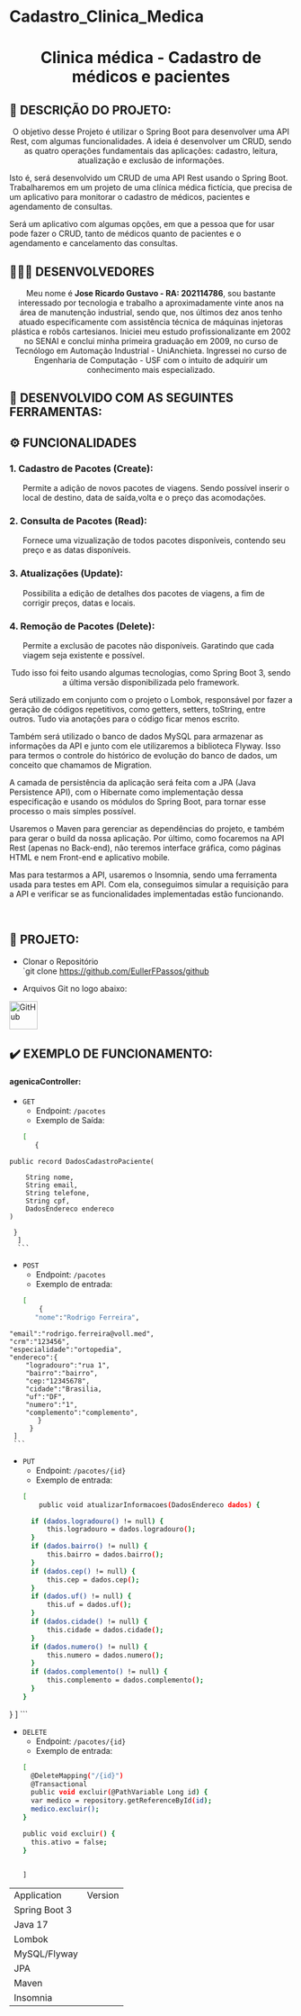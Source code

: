 # Cadastro_Clinica_Medica

<h1 align="center"> Clinica médica - Cadastro de médicos e pacientes </h1>


<!-- INTRODUÇÃO -->
## 📝 DESCRIÇÃO DO PROJETO:
<p align="center">O objetivo desse Projeto é utilizar o Spring Boot para desenvolver uma API Rest, com algumas funcionalidades. A ideia é desenvolver um CRUD, sendo as quatro operações fundamentais das aplicações: cadastro, leitura, atualização e exclusão de informações.

Isto é, será desenvolvido um CRUD de uma API Rest usando o Spring Boot.
Trabalharemos em um projeto de uma clínica médica fictícia, que precisa de um aplicativo para monitorar o cadastro de médicos, pacientes e agendamento de consultas.

Será um aplicativo com algumas opções, em que a pessoa que for usar pode fazer o CRUD, tanto de médicos quanto de pacientes e o agendamento e cancelamento das consultas.</p>

<!-- DESENVOLVEDORES -->
## 👨🏻‍💻 DESENVOLVEDORES

<p align="center"> 
 Meu nome é <b>Jose Ricardo Gustavo - RA: 202114786</b>, sou bastante interessado por tecnologia e trabalho a aproximadamente vinte anos na área de manutenção industrial, sendo que, nos últimos dez anos tenho atuado especificamente com assistência técnica de máquinas injetoras plástica e robôs cartesianos. Iniciei meu estudo profissionalizante em 2002 no SENAI e conclui minha primeira graduação em 2009, no curso de Tecnólogo em Automação Industrial - UniAnchieta. Ingressei no curso de Engenharia de Computação - USF com o intuito de adquirir um conhecimento mais especializado.
</p>


<!-- FERRAMENTAS UTILIZADAS -->
## 🧰 DESENVOLVIDO COM AS SEGUINTES FERRAMENTAS:

<table>
  <tr>
    <td><bold>Application</bold></td>
    <td><bold>Version</bold></td>
  </tr>
  <tr>
    <td>Spring Boot 3</td>
  </tr>
   <tr>
    <td>Java 17</td>
  </tr>
    </tr>
   <tr>
    <td>Lombok</td>
  </tr>
 <tr>
    <td>MySQL/Flyway</td>
  </tr>
   <tr>
    <td>JPA</td>
  </tr>
    </tr>
   <tr>
    <td>Maven</td>
   </tr>
   <tr>
    <td>Insomnia</td


</table>

<!-- FUNCIONALIDADES -->
## ⚙️ FUNCIONALIDADES

<h3>1. Cadastro de Pacotes (Create):</h3>
<ul>Permite a adição de novos pacotes de viagens. Sendo possível inserir o local de destino, data de saída,volta e o preço das acomodações.</ul>

<h3>2. Consulta de Pacotes (Read):</h3>
<ul>Fornece uma vizualização de todos pacotes disponíveis, contendo seu preço e as datas disponíveis.</ul>

<h3>3. Atualizações (Update):</h3>
<ul>Possibilita a edição de detalhes dos pacotes de viagens, a fim de corrigir preços, datas e locais.</ul>

<h3>4. Remoção de Pacotes (Delete):</h3>
<ul>Permite a exclusão de pacotes não disponíveis. Garatindo que cada viagem seja existente e possível.</ul>

<p align="center">
Tudo isso foi feito usando algumas tecnologias, como Spring Boot 3, sendo a última versão disponibilizada pelo framework. 

Será utilizado em conjunto com o projeto o Lombok, responsável por fazer a geração de códigos repetitivos, como getters, setters, toString, entre outros. Tudo via anotações para o código ficar menos escrito.

Também será utilizado o banco de dados MySQL para armazenar as informações da API e junto com ele utilizaremos a biblioteca Flyway. Isso para termos o controle do histórico de evolução do banco de dados, um conceito que chamamos de Migration.

A camada de persistência da aplicação será feita com a JPA (Java Persistence API), com o Hibernate como implementação dessa especificação e usando os módulos do Spring Boot, para tornar esse processo o mais simples possível.

Usaremos o Maven para gerenciar as dependências do projeto, e também para gerar o build da nossa aplicação. Por último, como focaremos na API Rest (apenas no Back-end), não teremos interface gráfica, como páginas HTML e nem Front-end e aplicativo mobile.

Mas para testarmos a API, usaremos o Insomnia, sendo uma ferramenta usada para testes em API. Com ela, conseguimos simular a requisição para a API e verificar se as funcionalidades implementadas estão funcionando.
</p>

<br>

<!-- REPOSITÓRIO -->
<h2 align="left">📁 PROJETO: </h2>

- Clonar o Repositório <br>
  `git clone https://github.com/EullerFPassos/github

- Arquivos Git no logo abaixo: <br>
<a href="https://github.com/EullerFPassos/github.git">
  <img src="https://cdn.icon-icons.com/icons2/1673/PNG/512/downloadoutline_110860.png" alt="GitHub" style="width:50px;">
</a>

<br>

<!-- POSTMAN -->
## ✔️ EXEMPLO DE FUNCIONAMENTO:

<h4>agenicaController:</h4>

   - `GET`
      - Endpoint: `/pacotes`
      - Exemplo de Saída:
      ```bash
      [
         {

	public record DadosCadastroPaciente(

        String nome,
        String email,
        String telefone,
        String cpf,
        DadosEndereco endereco
	) 

	 }
      ]
      ```

   - `POST`
     - Endpoint: `/pacotes`
     - Exemplo de entrada:
     ```bash
     [
         {
        "nome":"Rodrigo Ferreira",
	"email":"rodrigo.ferreira@voll.med",
	"crm":"123456",
	"especialidade":"ortopedia",
	"endereco":{
    	"logradouro":"rua 1",
    	"bairro":"bairro",
    	"cep:"12345678",
    	"cidade":"Brasilia,
    	"uf":"DF",
    	"numero":"1",
    	"complemento":"complemento",
   	 	   }
         }
     ]
     ```
  
  - `PUT`
      - Endpoint: `/pacotes/{id}`
      - Exemplo de entrada:
      ```bash
      [
          public void atualizarInformacoes(DadosEndereco dados) {

        if (dados.logradouro() != null) {
            this.logradouro = dados.logradouro();
        }
        if (dados.bairro() != null) {
            this.bairro = dados.bairro();
        }
        if (dados.cep() != null) {
            this.cep = dados.cep();
        }
        if (dados.uf() != null) {
            this.uf = dados.uf();
        }
        if (dados.cidade() != null) {
            this.cidade = dados.cidade();
        }
        if (dados.numero() != null) {
            this.numero = dados.numero();
        }
        if (dados.complemento() != null) {
            this.complemento = dados.complemento();
        }
    }
}
      ]
      ```

  - `DELETE`
      - Endpoint: `/pacotes/{id}`
      - Exemplo de entrada:
      ```bash
      [
        @DeleteMapping("/{id}")
    	@Transactional
    	public void excluir(@PathVariable Long id) {
        var medico = repository.getReferenceById(id);
        medico.excluir();
    }

    public void excluir() {
        this.ativo = false;
    }


     ]
       ```
 

